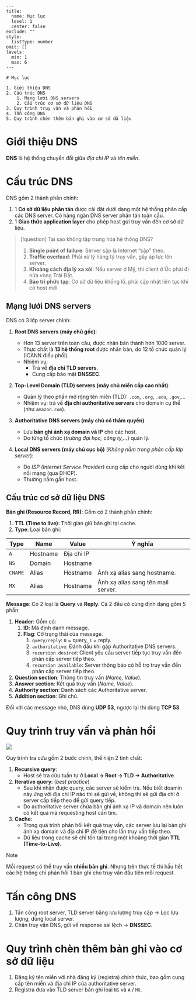 
```insta-toc
---
title:
  name: Mục lục
  level: 1
  center: false
exclude: ""
style:
  listType: number
omit: []
levels:
  min: 1
  max: 6
---

# Mục lục

1. Giới thiệu DNS
2. Cấu trúc DNS
    1. Mạng lưới DNS servers
    2. Cấu trúc cơ sở dữ liệu DNS
3. Quy trình truy vấn và phản hồi
4. Tấn công DNS
5. Quy trình chèn thêm bản ghi vào cơ sở dữ liệu
```


# Giới thiệu DNS

**DNS** là hệ thống chuyển đổi giữa *địa chỉ IP* và *tên miền*.

# Cấu trúc DNS

DNS gồm 2 thành phần chính:
1. 1 **Cơ sở dữ liệu phân tán** được cài đặt dưới dạng một hệ thống phân cấp các DNS server. Có hàng ngàn DNS server phân tán toàn cầu.
2. 1 **Giao thức application layer** cho phép host gửi truy vấn đến cơ sở dữ liệu.

>[!question] Tại sao không tập trung hóa hệ thống DNS?
>1. **Single point of failure**: Server sập là Internet “sập” theo.
>2. **Traffic overload**: Phải xử lý hàng tỷ truy vấn, gây áp lực lên server.
>3. **Khoảng cách địa lý xa xôi**: Nếu server ở Mỹ, thì client ở Úc phải đi nửa vòng Trái Đất.
>4. **Bảo trì phức tạp**: Cơ sở dữ liệu khổng lồ, phải cập nhật liên tục khi có host mới.

## Mạng lưới DNS servers

DNS có 3 lớp server chính:
1. **Root DNS servers (máy chủ gốc)**:
    - Hơn 13 server trên toàn cầu, được nhân bản thành hơn 1000 server.
    - Thực chất là **13 hệ thống root** được nhân bản, do 12 tổ chức quản lý (ICANN điều phối).
    - Nhiệm vụ:
	    - Trả về **địa chỉ TLD servers**.
	    - Cung cấp bảo mật **DNSSEC**.

2. **Top-Level Domain (TLD) servers (máy chủ miền cấp cao nhất)**:
    - Quản lý theo phần mở rộng tên miền (TLD): `.com`, `.org`, `.edu`, `.gov`,...
    - Nhiệm vụ: trả về **địa chỉ authoritative servers** cho domain cụ thể (như `amazon.com`).

3. **Authoritative DNS servers (máy chủ có thẩm quyền)**
    - Lưu **bản ghi ánh xạ domain và IP** cho các host.
    - Do từng tổ chức (*trường đại học, công ty,…*) quản lý.

4. **Local DNS servers (máy chủ cục bộ)** (*Không nằm trong phân cấp lớp server*):
	- Do *ISP (Internet Service Provider)* cung cấp cho người dùng khi kết nối mạng (qua DHCP).
	- Thường nằm gần host.

## Cấu trúc cơ sở dữ liệu DNS

**Bản ghi (Resource Record, RR)**: Gồm có 2 thành phần chính:
1. **TTL (Time to live)**: Thời gian giữ bản ghi tại cache.
2. **Type**: Loại bản ghi:

| Type    | Name     | Value      | Ý nghĩa                            |
| ------- | -------- | ---------- | ---------------------------------- |
| `A`     | Hostname | Địa chỉ IP |                                    |
| `NS`    | Domain   | Hostname   |                                    |
| `CNAME` | Alias    | Hostname   | Ánh xạ alias sang hostname.        |
| `MX`    | Alias    | Hostname   | Ánh xạ alias sang tên mail server. |

**Message**: Có 2 loại là **Query** và **Reply**. Cả 2 đều có cùng định dạng gồm 5 phần:
1. **Header**: Gồm có:
	1. **ID**: Mã định danh message.
	2. **Flag**: Cờ trạng thái của message.
		1. `query/reply`: `0` = query, `1` = reply.
		2. `authoritative`: Đánh dấu khi gặp Authoritative DNS servers.
		3. `recursion desired`: Client yêu cầu server tiếp tục truy vấn đến phân cấp server tiếp theo.
		4. `recursion available`: Server thông báo có hỗ trợ truy vấn đến phân cấp server tiếp theo.
2. **Question section**: Thông tin truy vấn (*Name, Value*).
3. **Answer section**: Kết quả truy vấn (*Name, Value*).
4. **Authority section**: Danh sách các Authoritative server.
5. **Addition section**: Ghi chú.

Đối với các message nhỏ, DNS dùng **UDP 53**, ngược lại thì dùng **TCP 53**.

# Quy trình truy vấn và phản hồi

![](https://www-net.cs.umass.edu/kurose_ross/interactive/dns_query.png)

Quy trình tra cứu gồm 2 bước chính, thể hiện 2 tính chất:
1. **Recursive query**:
	- Host sẽ tra cứu tuần tự ở **Local -> Root -> TLD -> Authoritative**.
2. **Iterative query**: (*best practice*)
	- Sau khi nhận được query, các server sẽ kiểm tra. Nếu biết doamin này ứng với địa chỉ IP nào thì sẽ gửi về, không thì sẽ gửi địa chỉ ở server cấp tiếp theo để gửi query tiếp.
	- Do authoritative server chứa bản ghi ánh xạ IP và domain nên luôn có kết quả mà requesting host cần tìm.
3. **Cache**:
	- Trong quá trình phản hồi kết quả truy vấn, các server lưu lại bản ghi ánh xạ domain và địa chỉ IP để tiện cho lần truy vấn tiếp theo.
	- Dữ liệu trong cache sẽ chỉ tồn tại trong một khoảng thời gian **TTL (Time-to-Live)**.

>[!note]
>Mỗi request có thể truy vấn **nhiều bản ghi**.
>Nhưng trên thực tế thì hầu hết các hệ thống chỉ phản hồi 1 bản ghi cho truy vấn đầu tiên mỗi request.

# Tấn công DNS

1. Tấn công root server, TLD server bằng lưu lượng truy cập -> Lọc lưu lượng, dùng local server.
2. Chặn truy vấn DNS, gửi về response sai lệch -> **DNSSEC**.

# Quy trình chèn thêm bản ghi vào cơ sở dữ liệu

1. Đăng ký tên miền với nhà đăng ký (registra) chính thức, bao gồm cung cấp tên miền  và địa chỉ IP của authoritative server.
2. Registra đưa vào TLD server bản ghi loại `NS` và `A` / `MX`.



















